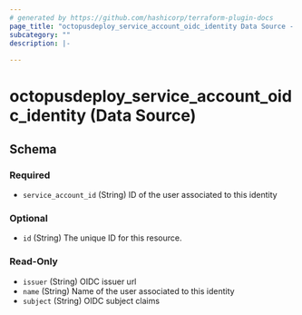 ```yaml
---
# generated by https://github.com/hashicorp/terraform-plugin-docs
page_title: "octopusdeploy_service_account_oidc_identity Data Source - terraform-provider-octopusdeploy"
subcategory: ""
description: |-
  
---
```


# octopusdeploy_service_account_oidc_identity (Data Source)





<!-- schema generated by tfplugindocs -->
## Schema

### Required

- `service_account_id` (String) ID of the user associated to this identity

### Optional

- `id` (String) The unique ID for this resource.

### Read-Only

- `issuer` (String) OIDC issuer url
- `name` (String) Name of the user associated to this identity
- `subject` (String) OIDC subject claims
